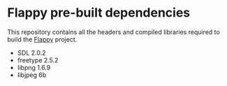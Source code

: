 Flappy pre-built dependencies
=============================

This repository contains all the headers and compiled libraries required to build the [Flappy](https://github.com/pyronimous/flappy) project.


* SDL 2.0.2
* freetype 2.5.2
* libpng 1.6.9
* libjpeg 6b

